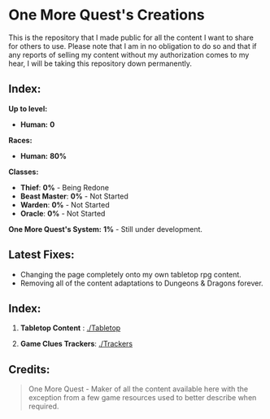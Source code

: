 # **One More Quest**'s Creations
This is the repository that I made public for all the content I want to share for others to use.
Please note that I am in no obligation to do so and that if any reports of selling my content without my
authorization comes to my hear, I will be taking this repository down permanently.

## **Index:**

**Up to level:**
- **Human:** **0**

**Races:**
- **Human:** **80%**

**Classes:**
- **Thief**: **0%** - Being Redone
- **Beast Master**: **0%** - Not Started
- **Warden**: **0%** - Not Started
- **Oracle**: **0%** - Not Started

**One More Quest's System:** **1%** - Still under development.

## **Latest Fixes:**
- Changing the page completely onto my own tabletop rpg content.
- Removing all of the content adaptations to Dungeons & Dragons forever.

## **Index:**

1. **Tabletop Content** : [./Tabletop](TableTop/)

2. **Game Clues Trackers**: [./Trackers](/Trackers)

## **Credits:**

> One More Quest - Maker of all the content available here with the exception from a few game resources used to better describe when required.
